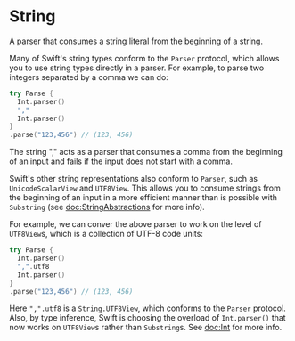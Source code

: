 # String

A parser that consumes a string literal from the beginning of a string.

Many of Swift's string types conform to the ``Parser`` protocol, which allows you to use string types
directly in a parser. For example, to parse two integers separated by a comma we can do:

```swift
try Parse {
  Int.parser()
  ","
  Int.parser()
}
.parse("123,456") // (123, 456)
```

The string "," acts as a parser that consumes a comma from the beginning of an input and fails
if the input does not start with a comma.

Swift's other string representations also conform to ``Parser``, such as `UnicodeScalarView`
and `UTF8View`. This allows you to consume strings from the beginning of an input in a more 
efficient manner than is possible with `Substring` (see <doc:StringAbstractions> for more info).

For example, we can conver the above parser to work on the level of `UTF8View`s, which is a 
collection of UTF-8 code units:

```swift
try Parse {
  Int.parser()
  ",".utf8
  Int.parser()
}
.parse("123,456") // (123, 456)
```

Here `",".utf8` is a `String.UTF8View`, which conforms to the ``Parser`` protocol. Also, by type
inference, Swift is choosing the overload of `Int.parser()` that now works on `UTF8View`s rather
than `Substring`s. See <doc:Int> for more info.
